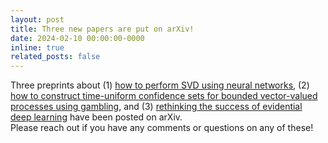 ```yaml
---
layout: post
title: Three new papers are put on arXiv!
date: 2024-02-10 00:00:00-0000
inline: true
related_posts: false
---
```


Three preprints about (1) [how to perform SVD using neural networks](http://arxiv.org/abs/2402.03655), (2) [how to construct time-uniform confidence sets for bounded vector-valued processes using gambling](http://arxiv.org/abs/2402.03683), and (3) [rethinking the success of evidential deep learning](https://arxiv.org/abs/2402.06160) have been posted on arXiv.\
Please reach out if you have any comments or questions on any of these!
